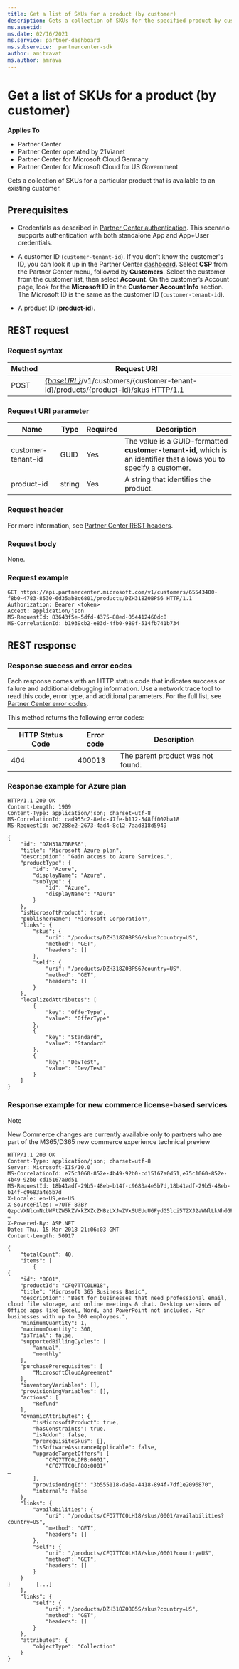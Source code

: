 ```yaml
---
title: Get a list of SKUs for a product (by customer)
description: Gets a collection of SKUs for the specified product by customer.
ms.assetid:
ms.date: 02/16/2021
ms.service: partner-dashboard
ms.subservice:  partnercenter-sdk
author: amitravat
ms.author: amrava
---
```


# Get a list of SKUs for a product (by customer)

**Applies To**

- Partner Center
- Partner Center operated by 21Vianet
- Partner Center for Microsoft Cloud Germany
- Partner Center for Microsoft Cloud for US Government

Gets a collection of SKUs for a particular product that is available to an existing customer.

## Prerequisites

- Credentials as described in [Partner Center authentication](partner-center-authentication.md). This scenario supports authentication with both standalone App and App+User credentials.

- A customer ID (`customer-tenant-id`). If you don't know the customer's ID, you can look it up in the Partner Center [dashboard](https://partner.microsoft.com/dashboard). Select **CSP** from the Partner Center menu, followed by **Customers**. Select the customer from the customer list, then select **Account**. On the customer’s Account page, look for the **Microsoft ID** in the **Customer Account Info** section. The Microsoft ID is the same as the customer ID  (`customer-tenant-id`).

- A product ID (**product-id**).

## REST request

### Request syntax

| Method | Request URI                                                                                                        |
|--------|--------------------------------------------------------------------------------------------------------------------|
| POST   | [*\{baseURL\}*](partner-center-rest-urls.md)/v1/customers/{customer-tenant-id}/products/{product-id}/skus HTTP/1.1 |

### Request URI parameter

| Name               | Type | Required | Description                                                                                 |
|--------------------|------|----------|---------------------------------------------------------------------------------------------|
| customer-tenant-id | GUID | Yes | The value is a GUID-formatted **customer-tenant-id**, which is an identifier that allows you to specify a customer. |
| product-id | string | Yes | A string that identifies the product. |

### Request header

For more information, see [Partner Center REST headers](headers.md).

### Request body

None.

### Request example

```http
GET https://api.partnercenter.microsoft.com/v1/customers/65543400-f8b0-4783-8530-6d35ab8c6801/products/DZH318Z0BPS6 HTTP/1.1
Authorization: Bearer <token>
Accept: application/json
MS-RequestId: 83643f5e-5dfd-4375-88ed-054412460dc8
MS-CorrelationId: b1939cb2-e83d-4fb0-989f-514fb741b734
```

## REST response

### Response success and error codes

Each response comes with an HTTP status code that indicates success or failure and additional debugging information. Use a network trace tool to read this code, error type, and additional parameters. For the full list, see [Partner Center error codes](error-codes.md).

This method returns the following error codes:

| HTTP Status Code | Error code | Description |
|------------------|------------|-------------|
| 404 | 400013 | The parent product was not found. |

### Response example for Azure plan

```http
HTTP/1.1 200 OK
Content-Length: 1909
Content-Type: application/json; charset=utf-8
MS-CorrelationId: cad955c2-8efc-47fe-b112-548ff002ba18
MS-RequestId: ae7288e2-2673-4ad4-8c12-7aad818d5949

{
    "id": "DZH318Z0BPS6",
    "title": "Microsoft Azure plan",
    "description": "Gain access to Azure Services.",
    "productType": {
        "id": "Azure",
        "displayName": "Azure",
        "subType": {
            "id": "Azure",
            "displayName": "Azure"
        }
    },
    "isMicrosoftProduct": true,
    "publisherName": "Microsoft Corporation",
    "links": {
        "skus": {
            "uri": "/products/DZH318Z0BPS6/skus?country=US",
            "method": "GET",
            "headers": []
        },
        "self": {
            "uri": "/products/DZH318Z0BPS6?country=US",
            "method": "GET",
            "headers": []
        }
    },
    "localizedAttributes": [
        {
            "key": "OfferType",
            "value": "OfferType"
        },
        {
            "key": "Standard",
            "value": "Standard"
        },
        {
            "key": "DevTest",
            "value": "Dev/Test"
        }
    ]
}
```

### Response example for new commerce license-based services

> [!Note] 
> New Commerce changes are currently available only to partners who are part of the M365/D365 new commerce experience technical preview

```http
HTTP/1.1 200 OK
Content-Type: application/json; charset=utf-8
Server: Microsoft-IIS/10.0
MS-CorrelationId: e75c1060-852e-4b49-92b0-cd15167a0d51,e75c1060-852e-4b49-92b0-cd15167a0d51
MS-RequestId: 18b41adf-29b5-48eb-b14f-c9683a4e5b7d,18b41adf-29b5-48eb-b14f-c9683a4e5b7d
X-Locale: en-US,en-US
X-SourceFiles: =?UTF-8?B?QzpcVXNlcnNcbWFtZW5kZVxkZXZcZHBzLXJwZVxSUEUuUGFydG5lci5TZXJ2aWNlLkNhdGFsb2dcV2ViQXBpc1xDYXRhbG9nU2VydmljZS5WMi5XZWJcdjFccHJvZHVjdHNcRFpIMzE4WjBCUTVTXHNrdXM=?=
X-Powered-By: ASP.NET
Date: Thu, 15 Mar 2018 21:06:03 GMT
Content-Length: 50917

{
    "totalCount": 40,
    "items": [
        {
{
    "id": "0001",
    "productId": "CFQ7TTC0LH18",
    "title": "Microsoft 365 Business Basic",
    "description": "Best for businesses that need professional email, cloud file storage, and online meetings & chat. Desktop versions of Office apps like Excel, Word, and PowerPoint not included. For businesses with up to 300 employees.",
    "minimumQuantity": 1,
    "maximumQuantity": 300,
    "isTrial": false,
    "supportedBillingCycles": [
        "annual",
        "monthly"
    ],
    "purchasePrerequisites": [
        "MicrosoftCloudAgreement"
    ],
    "inventoryVariables": [],
    "provisioningVariables": [],
    "actions": [
        "Refund"
    ],
    "dynamicAttributes": {
        "isMicrosoftProduct": true,
        "hasConstraints": true,
        "isAddon": false,
        "prerequisiteSkus": [],
        "isSoftwareAssuranceApplicable": false,
        "upgradeTargetOffers": [
            "CFQ7TTC0LDPB:0001",
            "CFQ7TTC0LF8Q:0001"
…
        ],
        "provisioningId": "3b555118-da6a-4418-894f-7df1e2096870",
        "internal": false
    },
    "links": {
        "availabilities": {
            "uri": "/products/CFQ7TTC0LH18/skus/0001/availabilities?country=US",
            "method": "GET",
            "headers": []
        },
        "self": {
            "uri": "/products/CFQ7TTC0LH18/skus/0001?country=US",
            "method": "GET",
            "headers": []
        }
    }
}        [...]
    ],
    "links": {
        "self": {
            "uri": "/products/DZH318Z0BQ5S/skus?country=US",
            "method": "GET",
            "headers": []
        }
    },
    "attributes": {
        "objectType": "Collection"
    }
}
```

